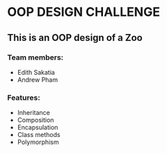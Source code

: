 # OOP DESIGN CHALLENGE

## This is an OOP design of a Zoo

### Team members:

- Edith Sakatia
- Andrew Pham

### Features:

- Inheritance
- Composition
- Encapsulation
- Class methods
- Polymorphism
